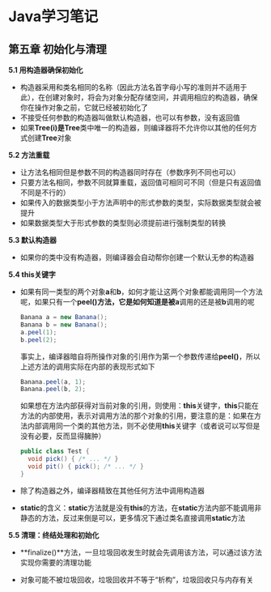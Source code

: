 # Java学习笔记



## 第五章 初始化与清理

**5.1 用构造器确保初始化**

- 构造器采用和类名相同的名称（因此方法名首字母小写的准则并不适用于此），在创建对象时，将会为对象分配存储空间，并调用相应的构造器，确保你在操作对象之前，它就已经被初始化了
- 不接受任何参数的构造器叫做默认构造器，也可以有参数，没有返回值
- 如果**Tree(i)**是**Tree**类中唯一的构造器，则编译器将不允许你以其他的任何方式创建**Tree**对象

**5.2 方法重载**

- 让方法名相同但是参数不同的构造器同时存在（参数序列不同也可以）
- 只要方法名相同，参数不同就算重载，返回值可相同可不同（但是只有返回值不同是不行的）
- 如果传入的数据类型小于方法声明中的形式参数的类型，实际数据类型就会被提升
- 如果数据类型大于形式参数的类型则必须提前进行强制类型的转换

**5.3 默认构造器**

- 如果你的类中没有构造器，则编译器会自动帮你创建一个默认无参的构造器

**5.4 this关键字**

- 如果有同一类型的两个对象**a**和**b**，如何才能让这两个对象都能调用同一个方法呢，如果只有一个**peel()**方法，它是如何知道是被**a**调用的还是被**b**调用的呢

  ```java
  Banana a = new Banana();
  Banana b = new Banana();
  a.peel(1);
  b.peel(2);
  ```

  事实上，编译器暗自将所操作对象的引用作为第一个参数传递给**peel()**，所以上述方法的调用实际在内部的表现形式如下

  ```java
  Banana.peel(a, 1);
  Banana.peel(b, 2);
  ```

  如果想在方法内部获得对当前对象的引用，则使用：**this**关键字，**this**只能在方法的内部使用，表示对调用方法的那个对象的引用，要注意的是：如果在方法内部调用同一个类的其他方法，则不必使用**this**关键字（或者说可以写但是没有必要，反而显得臃肿）

  ```java
  public class Test {
  	void pick() { /* ... */ }
  	void pit() { pick(); /* ... */ }	
  }
  ```

- 除了构造器之外，编译器精致在其他任何方法中调用构造器

- **static**的含义：**static**方法就是没有**this**的方法，在**static**方法内部不能调用非静态的方法，反过来倒是可以，更多情况下通过类名直接调用**static**方法

**5.5 清理：终结处理和初始化**

- **finalize()**方法，一旦垃圾回收发生时就会先调用该方法，可以通过该方法实现你需要的清理功能

- 对象可能不被垃圾回收，垃圾回收并不等于“析构”，垃圾回收只与内存有关